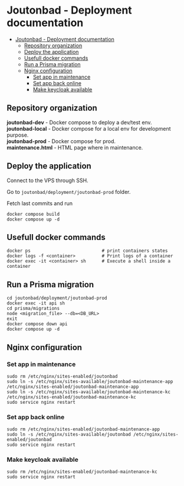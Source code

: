 # Joutonbad - Deployment documentation

- [Joutonbad - Deployment documentation](#joutonbad---deployment-documentation)
  - [Repository organization](#repository-organization)
  - [Deploy the application](#deploy-the-application)
  - [Usefull docker commands](#usefull-docker-commands)
  - [Run a Prisma migration](#run-a-prisma-migration)
  - [Nginx configuration](#nginx-configuration)
    - [Set app in maintenance](#set-app-in-maintenance)
    - [Set app back online](#set-app-back-online)
    - [Make keycloak available](#make-keycloak-available)


## Repository organization

**joutonbad-dev** - Docker compose to deploy a dev/test env.\
**joutonbad-local** - Docker compose for a local env for development purpose.\
**joutonbad-prod** - Docker compose for prod.\
**maintenance.html** - HTML page where in maintenance.

## Deploy the application

Connect to the VPS through SSH.

Go to `joutonbad/deployment/joutonbad-prod` folder.

Fetch last commits and run

```
docker compose build
docker compose up -d
```

## Usefull docker commands

```
docker ps                           # print containers states
docker logs -f <container>          # Print logs of a container
docker exec -it <container> sh      # Execute a shell inside a container
```

## Run a Prisma migration

```
cd joutonbad/deployment/joutonbad-prod
docker exec -it api sh
cd prisma/migrations
node <migration_file> --db=<DB_URL>
exit
docker compose down api
docker compose up -d
```

## Nginx configuration

### Set app in maintenance

```
sudo rm /etc/nginx/sites-enabled/joutonbad
sudo ln -s /etc/nginx/sites-available/joutonbad-maintenance-app /etc/nginx/sites-enabled/joutonbad-maintenance-app
sudo ln -s /etc/nginx/sites-available/joutonbad-maintenance-kc /etc/nginx/sites-enabled/joutonbad-maintenance-kc
sudo service nginx restart
```

### Set app back online

```
sudo rm /etc/nginx/sites-enabled/joutonbad-maintenance-app
sudo ln -s /etc/nginx/sites-available/joutonbad /etc/nginx/sites-enabled/joutonbad
sudo service nginx restart
```

### Make keycloak available

```
sudo rm /etc/nginx/sites-enabled/joutonbad-maintenance-kc
sudo service nginx restart
```